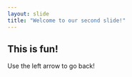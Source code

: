 ```yaml
---
layout: slide
title: "Welcome to our second slide!"
---
```

## This is fun!
Use the left arrow to go back!

